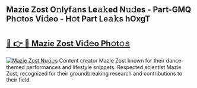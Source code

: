 ## Mazie Zost O𝚗lyf𝚊ns Le𝚊𝚔ed N𝚞𝚍es - Part-GMQ Ph𝚘tos Vi𝚍eo - H𝚘t Part Le𝚊𝚔s hOxgT

# <h2><a href="http://hf5b7nz.feru.top/?c=Mazie+Zost">🔗 👉 🔴 Mazie Zost Vi𝚍𝚎o Ph𝚘t𝚘𝚜</a></h2>

[![Mazie Zost Nu𝚍𝚎s](https://i.imgur.com/0TWrTi3.gif)](http://hf5b7nz.feru.top/?c=Mazie+Zost)
Content creator Mazie Zost known for their dance-themed performances and lifestyle snippets. Respected scientist Mazie Zost, recognized for their groundbreaking research and contributions to their field. 
